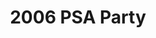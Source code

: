 ---
title: 2006 PSA Party
eleventyNavigation:
  key: 2006 PSA Party
  order:
  parent: PSA Party
layout: gallery.njk
permalink: "oldtimer/psa_party/2006/"
meta_desc: "Photos from the 2006 PSA Party, held in San Diego, CA"
url: "https://www.psa-history.org/oldtimer/psa_party/2006/"
collectionName: "2006-psa-party"
tags: "psa-party"
---